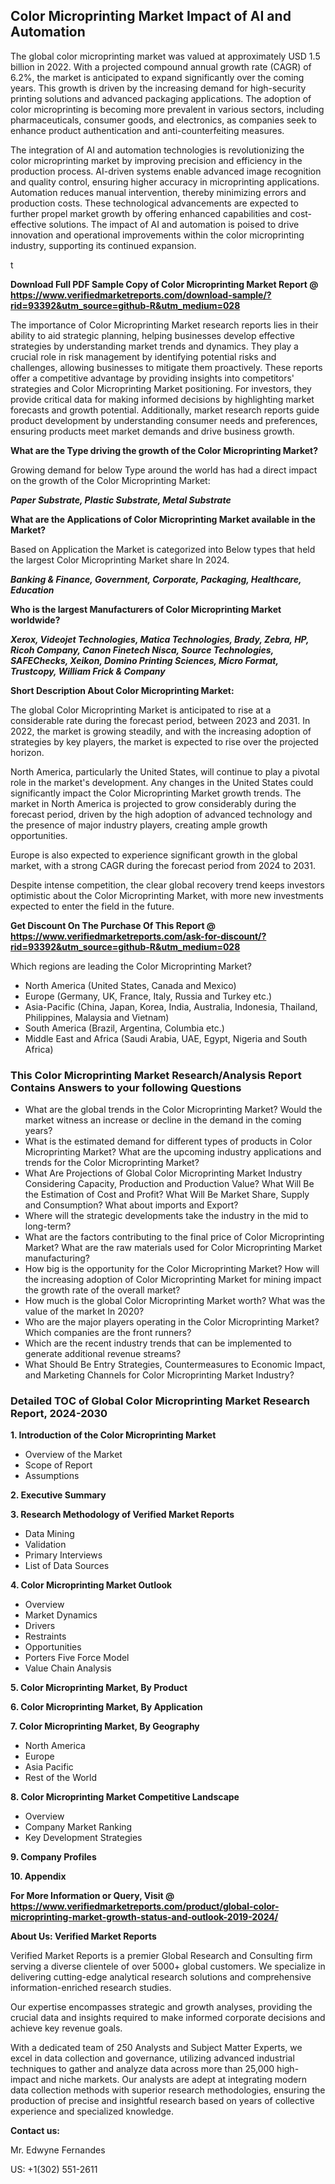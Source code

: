 <h2>Color Microprinting Market Impact of AI and Automation</h2><p>The global color microprinting market was valued at approximately USD 1.5 billion in 2022. With a projected compound annual growth rate (CAGR) of 6.2%, the market is anticipated to expand significantly over the coming years. This growth is driven by the increasing demand for high-security printing solutions and advanced packaging applications. The adoption of color microprinting is becoming more prevalent in various sectors, including pharmaceuticals, consumer goods, and electronics, as companies seek to enhance product authentication and anti-counterfeiting measures.</p><p>The integration of AI and automation technologies is revolutionizing the color microprinting market by improving precision and efficiency in the production process. AI-driven systems enable advanced image recognition and quality control, ensuring higher accuracy in microprinting applications. Automation reduces manual intervention, thereby minimizing errors and production costs. These technological advancements are expected to further propel market growth by offering enhanced capabilities and cost-effective solutions. The impact of AI and automation is poised to drive innovation and operational improvements within the color microprinting industry, supporting its continued expansion.</p>t</p><p id="" class=""><strong>Download Full PDF Sample Copy of Color Microprinting Market Report @ <a href="https://www.verifiedmarketreports.com/download-sample/?rid=93392&utm_source=github-R&utm_medium=028" target="_blank">https://www.verifiedmarketreports.com/download-sample/?rid=93392&utm_source=github-R&utm_medium=028</a></strong></p><p>The importance of&nbsp;Color Microprinting Market research reports lies in their ability to aid strategic planning, helping businesses develop effective strategies by understanding market trends and dynamics. They play a crucial role in risk management by identifying potential risks and challenges, allowing businesses to mitigate them proactively. These reports offer a competitive advantage by providing insights into competitors' strategies and Color Microprinting Market positioning. For investors, they provide critical data for making informed decisions by highlighting market forecasts and growth potential. Additionally, market research reports guide product development by understanding consumer needs and preferences, ensuring products meet market demands and drive business growth.</p><p><strong>What are the&nbsp;Type driving the growth of the Color Microprinting Market?</strong></p><p id="" class="">Growing demand for below Type around the world has had a direct impact on the growth of the Color Microprinting Market:</p><em><strong>Paper Substrate, Plastic Substrate, Metal Substrate</strong></em></p><strong>What are the&nbsp;Applications&nbsp;of Color Microprinting Market available in the Market?</strong></p><p id="" class="">Based on Application the Market is categorized into Below types that held the largest Color Microprinting Market share In 2024.</p><em><strong>Banking & Finance, Government, Corporate, Packaging, Healthcare, Education</strong></em></p><strong>Who is the largest Manufacturers of Color Microprinting Market worldwide?</strong></p><p><em><strong>Xerox, Videojet Technologies, Matica Technologies, Brady, Zebra, HP, Ricoh Company, Canon Finetech Nisca, Source Technologies, SAFEChecks, Xeikon, Domino Printing Sciences, Micro Format, Trustcopy, William Frick & Company</strong></em></p><p id="" class=""><strong>Short Description About Color Microprinting Market:</strong></p><p>The global Color Microprinting Market is anticipated to rise at a considerable rate during the forecast period, between 2023 and 2031. In 2022, the market is growing steadily, and with the increasing adoption of strategies by key players, the market is expected to rise over the projected horizon.</p><p>North America, particularly the United States, will continue to play a pivotal role in the market's development. Any changes in the United States could significantly impact the Color Microprinting Market growth trends. The market in North America is projected to grow considerably during the forecast period, driven by the high adoption of advanced technology and the presence of major industry players, creating ample growth opportunities.</p><p>Europe is also expected to experience significant growth in the global market, with a strong CAGR during the forecast period from 2024 to 2031.</p><p>Despite intense competition, the clear global recovery trend keeps investors optimistic about the Color Microprinting Market, with more new investments expected to enter the field in the future.</p><p id="" class=""><strong>Get Discount On The Purchase Of This Report @ <a href="https://www.verifiedmarketreports.com/ask-for-discount/?rid=93392&utm_source=github-R&utm_medium=028" target="_blank">https://www.verifiedmarketreports.com/ask-for-discount/?rid=93392&utm_source=github-R&utm_medium=028</a></strong></p>Which regions are leading the Color Microprinting Market?</p><ul><li>North America (United States, Canada and Mexico)</li><li>Europe (Germany, UK, France, Italy, Russia and Turkey etc.)</li><li>Asia-Pacific (China, Japan, Korea, India, Australia, Indonesia, Thailand, Philippines, Malaysia and Vietnam)</li><li>South America (Brazil, Argentina, Columbia etc.)</li><li>Middle East and Africa (Saudi Arabia, UAE, Egypt, Nigeria and South Africa)</li></ul><h3 id="" class="">This Color Microprinting Market Research/Analysis Report Contains Answers to your following Questions</h3><ul><li>What are the global trends in the Color Microprinting Market? Would the market witness an increase or decline in the demand in the coming years?</li><li>What is the estimated demand for different types of products in Color Microprinting Market? What are the upcoming industry applications and trends for the Color Microprinting Market?</li><li>What Are Projections of Global Color Microprinting Market Industry Considering Capacity, Production and Production Value? What Will Be the Estimation of Cost and Profit? What Will Be Market Share, Supply and Consumption? What about imports and Export?</li><li>Where will the strategic developments take the industry in the mid to long-term?</li><li>What are the factors contributing to the final price of Color Microprinting Market? What are the raw materials used for Color Microprinting Market manufacturing?</li><li>How big is the opportunity for the Color Microprinting Market? How will the increasing adoption of Color Microprinting Market for mining impact the growth rate of the overall market?</li><li>How much is the global Color Microprinting Market worth? What was the value of the market In 2020?</li><li>Who are the major players operating in the Color Microprinting Market? Which companies are the front runners?</li><li>Which are the recent industry trends that can be implemented to generate additional revenue streams?</li><li>What Should Be Entry Strategies, Countermeasures to Economic Impact, and Marketing Channels for Color Microprinting Market Industry?</li></ul><h3 id="" class="">Detailed TOC of Global Color Microprinting Market Research Report, 2024-2030</h3><p id="" class=""><strong>1. Introduction of the Color Microprinting Market</strong></p><ul><li>Overview of the Market</li><li>Scope of Report</li><li>Assumptions</li></ul><p id="" class=""><strong>2. Executive Summary</strong></p><p id="" class=""><strong>3. Research Methodology of Verified Market Reports</strong></p><ul><li>Data Mining</li><li>Validation</li><li>Primary Interviews</li><li>List of Data Sources</li></ul><p id="" class=""><strong>4. Color Microprinting Market Outlook</strong></p><ul><li>Overview</li><li>Market Dynamics</li><li>Drivers</li><li>Restraints</li><li>Opportunities</li><li>Porters Five Force Model</li><li>Value Chain Analysis</li></ul><p id="" class=""><strong>5. Color Microprinting Market, By Product</strong></p><p id="" class=""><strong>6. Color Microprinting Market, By Application</strong></p><p id="" class=""><strong>7. Color Microprinting Market, By Geography</strong></p><ul><li>North America</li><li>Europe</li><li>Asia Pacific</li><li>Rest of the World</li></ul><p id="" class=""><strong>8. Color Microprinting Market Competitive Landscape</strong></p><ul><li>Overview</li><li>Company Market Ranking</li><li>Key Development Strategies</li></ul><p id="" class=""><strong>9. Company Profiles</strong></p><p id="" class=""><strong>10. Appendix</strong></p><p id="" class=""><strong>For More Information or Query, Visit @ <a href="https://www.verifiedmarketreports.com/product/global-color-microprinting-market-growth-status-and-outlook-2019-2024/" target="_blank">https://www.verifiedmarketreports.com/product/global-color-microprinting-market-growth-status-and-outlook-2019-2024/</a></strong></p><p id="" class=""><strong>About Us: Verified Market Reports</strong></p><p id="" class="">Verified Market Reports is a premier Global Research and Consulting firm serving a diverse clientele of over 5000+ global customers. We specialize in delivering cutting-edge analytical research solutions and comprehensive information-enriched research studies.</p><p id="" class="">Our expertise encompasses strategic and growth analyses, providing the crucial data and insights required to make informed corporate decisions and achieve key revenue goals.</p><p id="" class="">With a dedicated team of 250 Analysts and Subject Matter Experts, we excel in data collection and governance, utilizing advanced industrial techniques to gather and analyze data across more than 25,000 high-impact and niche markets. Our analysts are adept at integrating modern data collection methods with superior research methodologies, ensuring the production of precise and insightful research based on years of collective experience and specialized knowledge.</p><p id="" class=""><strong>Contact us:</strong></p><p id="" class="">Mr. Edwyne Fernandes</p><p id="" class="">US: +1(302) 551-2611</p>